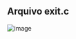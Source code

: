## Arquivo exit.c

![image](https://github.com/Fabio-jr-SM/CS50-Curso-Ciencia-Computacao-havard/assets/91484736/4c5a09ec-7238-4a89-a415-1427236785d6)
